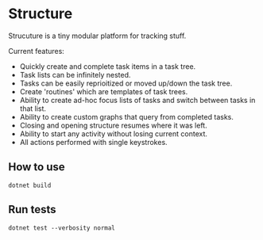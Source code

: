 ﻿# Structure

Strucuture is a tiny modular platform for tracking stuff.

Current features:
- Quickly create and complete task items in a task tree.
- Task lists can be infinitely nested.
- Tasks can be easily reprioitized or moved up/down the task tree. 
- Create 'routines' which are templates of task trees.
- Ability to create ad-hoc focus lists of tasks and switch between tasks in that list.
- Ability to create custom graphs that query from completed tasks.
- Closing and opening structure resumes where it was left.
- Ability to start any activity without losing current context.
- All actions performed with single keystrokes.

## How to use

`dotnet build`

## Run tests

`dotnet test --verbosity normal`
